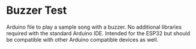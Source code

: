 # Buzzer Test
Arduino file to play a sample song with a buzzer. No additional libraries required with the standard Arduino IDE. Intended for the ESP32 but should be compatible with other Arduino compatible devices as well.
